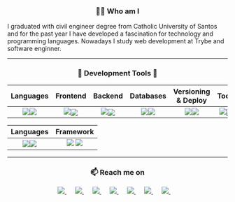 <h3 align="center">👨‍💻 Who am I</h3>
<p align="left">
  <bold>I graduated with civil engineer degree from Catholic University of Santos and for the past year I have developed a fascination for technology and programming languages. Nowadays I study web development at Trybe and software enginner.</bold>
</p>

<hr />

<!-- PROGRAMMING LANGUAGES -->
<!-- <p align="center">
  <img width="50%" src="https://github-readme-stats.vercel.app/api?username=Vincenzofdg&theme=blue-green" />
  <img width="42%" src="https://github-readme-stats.vercel.app/api/top-langs/?username=Vincenzofdg&layout=compact&count_private=true&theme=blue-green"/>
</p> -->

<div align="center">
    <h3 align="center">🔭 Development Tools 💬 </h3>
    
|   Languages  |    Frontend    |    Backend    |  Databases   |  Versioning & Deploy  |    Tools    |
|    :---:     |     :---:      |     :---:     |    :---:     |        :---:          |    :---:    |
| <img src="https://skillicons.dev/icons?i=js,swift" /><img src="https://skillicons.dev/icons?i=py" /> | <img src="https://skillicons.dev/icons?i=html,css,bootstrap" /><img align="center" src="https://skillicons.dev/icons?i=jest,react,redux" /> | <img src="https://skillicons.dev/icons?i=nodejs,express" /><img align="center" src="https://skillicons.dev/icons?i=ts" /> | <img src="https://skillicons.dev/icons?i=mysql" /><img src="https://skillicons.dev/icons?i=mongodb" /> | <img src="https://skillicons.dev/icons?i=git" /><img src="https://skillicons.dev/icons?i=docker" /> | <img src="https://skillicons.dev/icons?i=vscode,atom" /><img align="center" src="https://skillicons.dev/icons?i=bash,figma" /> |


|   Languages  |    Framework   |
|    :---:     |     :---:      |
| <img src="https://skillicons.dev/icons?i=js,swift" /><img src="https://skillicons.dev/icons?i=py,php" /> | <img src="https://skillicons.dev/icons?i=react,laravel" /> <img src="https://skillicons.dev/icons?i=sequelize" />|

</div>

<hr />

<!-- CONTACT -->
<h3  align="center">📫 Reach me on</h3>
<p align="center">
  <!--Linkedin-->
  <a target="_blank" href="https://www.linkedin.com/in/vincenzo-f-di-giacomo-107347223/">
    <img src="https://img.shields.io/badge/linkedin-%230077B5.svg?&style=for-the-badge&logo=linkedin&logoColor=white" />
  </a>
  &nbsp;&nbsp;&nbsp;&nbsp;
  
  <!--HackerRank-->
  <a target="_blank" href="https://www.hackerrank.com/vincenzofdg?hr_r=1">
    <img src="https://img.shields.io/badge/-Hackerrank-2EC866?style=for-the-badge&logo=HackerRank&logoColor=white" />
  </a>
  &nbsp;&nbsp;&nbsp;&nbsp;
  
  <!--Telegram-->
  <a target="_blank" href="https://t.me/vincenzofdg">
    <img src="https://img.shields.io/badge/Telegram-005ebd?style=for-the-badge&logo=telegram&logoColor=white" />
  </a>
  &nbsp;&nbsp;&nbsp;&nbsp;
  
  <!--Instagram-->
  <a target="_blank" href="https://www.instagram.com/vincenzofdg/">
    <img src="https://img.shields.io/badge/Instagram-E4405F?style=for-the-badge&logo=instagram&logoColor=white" />
  </a>
  &nbsp;&nbsp;&nbsp;&nbsp;
  
  <!--Discord-->
  <a target="_blank" href="https://discordapp.com/users/630898609755258891">
    <img src="https://img.shields.io/badge/Discord-7289DA?style=for-the-badge&logo=discord&logoColor=white" />
  </a>
  &nbsp;&nbsp;&nbsp;&nbsp;
  
  <!--Steam-->
  <a target="_blank" href="https://steamcommunity.com/id/vfdgiacomo">
    <img src="https://img.shields.io/badge/Steam-5f4b37?style=for-the-badge&logo=steam&logoColor=white" />
  </a>
  &nbsp;&nbsp;&nbsp;&nbsp;
  
  <!--Email-->
  <a href="mailto:vincenzofdg.dev@gmail.com?subject=Hello%20Vincenzo,%20From%20Github">
    <img src="https://img.shields.io/badge/Gmail-D14836?style=for-the-badge&logo=gmail&logoColor=white" />
  </a>
  &nbsp;&nbsp;&nbsp;&nbsp;
</p>

<!-- ![Snake animation](https://github.com/Vincenzofdg/Vincenzofdg/blob/output/github-contribution-grid-snake.svg) -->

<!-- Source ==> https://dev.to/envoy_/150-badges-for-github-pnk -->

